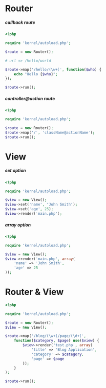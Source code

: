 # Router
##### callback route
```php
<?php

require 'kernel/autoload.php';

$route = new Router();

# url => /hello/world

$route->map('/hello/(\w+)', function($who) {
    echo "Hello {$who}";
});

$route->run();
```
##### controller@action route
```php
<?php

require 'kernel/autoload.php';

$route = new Router();
$route->map('/', 'className@actionName');
$route->run();
```
# View
##### set option
```php
<?php

require 'kernel/autoload.php';

$view = new View();
$view->set('name', 'John Smith');
$view->set('age', 25);
$view->render('main.php');
```
##### array option
```php
<?php

require 'kernel/autoload.php';

$view = new View();
$view->render('main.php', array(
    'name' => 'John Smith',
    'age' => 25
));
```
# Router & View
```php
<?php

require 'kernel/autoload.php';

$route = new Router();
$view = new View();

$route->map('/blog/(\w+)/page/(\d+)',
    function($category, $page) use($view) {
        $view->render('test.php', array(
            'title' => 'Blog Application',
            'category' => $category,
            'page' => $page
        ));
    }
);

$route->run();
```
